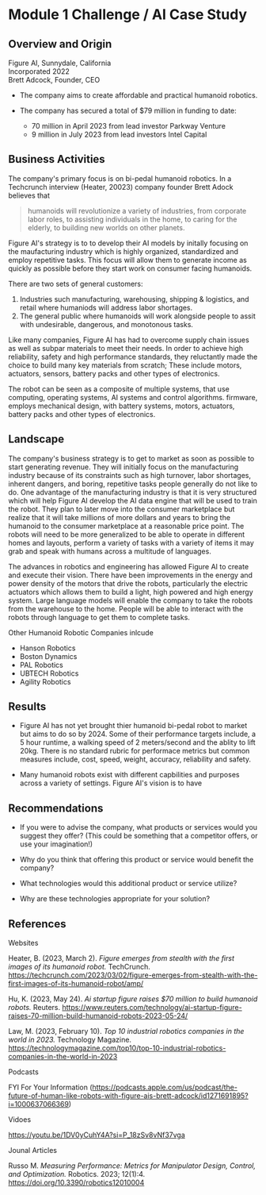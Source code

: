 # Module 1 Challenge / AI Case Study

## Overview and Origin

Figure AI, Sunnydale, California \
Incorporated 2022 \
Brett Adcock, Founder, CEO

* The company aims to create affordable and practical humanoid robotics.  

* The company has secured a total of $79 million in funding to date: 
  - 70 million in April 2023 from lead investor Parkway Venture
  - 9 million in July 2023 from lead investors Intel Capital

## Business Activities

The company's primary focus is on bi-pedal humanoid robotics. In a Techcrunch interview (Heater, 20023) company founder Brett Adock believes that
  > humanoids will revolutionize a variety of industries, from corporate labor roles, to assisting individuals in the home, to caring for the elderly, to building new worlds on other planets. 

Figure AI's strategy is to to develop their AI models by initally focusing on the maufacturing industry which is highly organized, standardized and employ repetitive tasks.  This focus will allow them to generate income as quickly as possible before they start work on consumer facing humanoids. 

There are two sets of general customers: 
1. Industries such manufacturing, warehousing, shipping & logistics, and retail where humaniods will address labor shortages. 
2. The general public where humanoids will work alongside people to assit with undesirable, dangerous, and monotonous tasks. 

Like many companies, Figure AI has had to overcome supply chain issues as well as subpar materials to meet their needs. In order to achieve high reliability, safety and high performance standards, they reluctantly made the choice to build many key materials from scratch; These include motors, actuators, sensors, battery packs and other types of electronics.

The robot can be seen as a composite of multiple systems, that use computing, operating systems, AI systems and control algorithms.  firmware, employs mechanical design, with battery systems, motors, actuators, battery packs and other types of electronics.

## Landscape

The company's business strategy is to get to market as soon as possible to start generating revenue. They will initially focus on the manufacturing industry because of its constraints such as high turnover, labor shortages, inherent dangers, and boring, repetitive tasks people generally do not like to do. One advantage of the manufacturing industry is that it is very structured which will help Figure AI develop the AI data engine that will be used to train the robot. They plan to later move into the consumer marketplace but realize that it will take millions of more dollars and years to bring the humanoid to the consumer marketplace at a reasonable price point. The robots will need to be more generalized to be able to operate in different homes and layouts, perform a variety of tasks with a variety of items it may grab and speak with humans across a multitude of languages. 

The advances in robotics and engineering has allowed Figure AI to create and execute their vision. There have been improvements in the energy and power density of the motors that drive the robots, particularly the electric actuators which allows them to build a light, high powered and high energy system. Large language models will enable the company to take the robots from the warehouse to the home. People will be able to interact with the robots through language to get them to complete tasks. 

Other Humanoid Robotic Companies inlcude
- Hanson Robotics
- Boston Dynamics
- PAL Robotics
- UBTECH Robotics
- Agility Robotics


## Results

* Figure AI has not yet brought thier humanoid bi-pedal robot to market but aims to do so by 2024. Some of their performance targets include, a 5 hour runtime, a walking speed of 2 meters/second and the ablity to lift 20kg. There is no standard rubric for performace metrics but common measures include, cost, speed, weight, accuracy, reliability and safety. 

* Many humanoid robots exist with different capbilities and  purposes across a variety of settings. Figure AI's vision is to have 

## Recommendations

* If you were to advise the company, what products or services would you suggest they offer? (This could be something that a competitor offers, or use your imagination!) 

* Why do you think that offering this product or service would benefit the company?

* What technologies would this additional product or service utilize?

* Why are these technologies appropriate for your solution?

## References

Websites

Heater, B. (2023, March 2). *Figure emerges from stealth with the first images of its humanoid robot.* TechCrunch. <https://techcrunch.com/2023/03/02/figure-emerges-from-stealth-with-the-first-images-of-its-humanoid-robot/amp/>

Hu, K. (2023, May 24). *Ai startup figure raises $70 million to build humanoid robots.* Reuters. <https://www.reuters.com/technology/ai-startup-figure-raises-70-million-build-humanoid-robots-2023-05-24/>

Law, M. (2023, February 10). *Top 10 industrial robotics companies in the world in 2023.* Technology Magazine. <https://technologymagazine.com/top10/top-10-industrial-robotics-companies-in-the-world-in-2023> 

Podcasts

FYI For Your Information (https://podcasts.apple.com/us/podcast/the-future-of-human-like-robots-with-figure-ais-brett-adcock/id1271691895?i=1000637066369)

Vidoes

https://youtu.be/1DV0yCuhY4A?si=P_18zSv8vNf37vga

Jounal Articles

Russo M. *Measuring Performance: Metrics for Manipulator Design, Control, and Optimization.* Robotics. 2023; 12(1):4. https://doi.org/10.3390/robotics12010004
